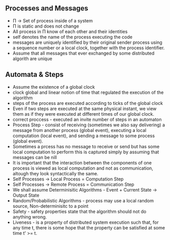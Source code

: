 Processes and Messages
----------------------
- Π -> Set of process inside of a system
- Π is static and does not change
- All process in Π know of each other and their identities
- self denotes the name of the process executing the code
- messages are uniquely identified by their original sender process using a sequence number or a local clock, together with the process identifier.
- Assume that all messages that ever exchanged by some distributed algorith are unique

Automata & Steps
----------------
- Assume the existence of a global clock
- clock global and linear notion of time that regulated the execution of the algorithm
- steps of the process are executed according to ticks of the global clock
- Even if two steps are executed at the same physical instant, we view them as if they were executed at different times of our global clock.
- correct proccess - executed an invite number of steps in an automaton
- Process Step - consist of receiving (sometimes we also say delivering) a message from another process (global event), executing a local computation (local event), and sending a message to some process (global event).
- Sometimes a prcess has no message to receive or send but has some local computation to perform this is captured simply by assuming that messages can be nill
- It is important that the interaction between the components of one process is viewed as local computation and not as communication, altough they look syntactically the same.
- Self Processes -> Local Process = Computation Step
- Self Processes -> Remote Process = Communication Step
- We shall assume Determinisitic Algorithms - Event + Current State -> Output State
- Random/Probabilistic Algorithms - process may use a local random source, Non-determinisitc to a point 
- Safety - safety properties state that the algorithm should not do anything wrong.
- Liveness - is a property of distributed system execution such that, for any time t, there is some hope that the property can be satisfied at some time t' >= t.